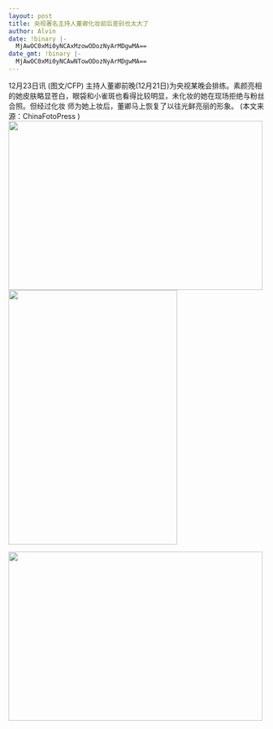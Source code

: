 ```yaml
---
layout: post
title: 央视著名主持人董卿化妆前后差别也太大了
author: Alvin
date: !binary |-
  MjAwOC0xMi0yNCAxMzowODozNyArMDgwMA==
date_gmt: !binary |-
  MjAwOC0xMi0yNCAwNTowODozNyArMDgwMA==
---
```

12月23日讯 (图文/CFP)
主持人董卿前晚(12月21日)为央视某晚会排练。素颜亮相的她皮肤略显苍白，眼袋和小雀斑也看得比较明显，未化妆的她在现场拒绝与粉丝合照。但经过化妆
师为她上妆后，董卿马上恢复了以往光鲜亮丽的形象。 (本文来源：ChinaFotoPress )
<img src="http://img2.cache.netease.com/ent/2008/12/23/20081223085017a95c2.jpg" onload="thumbImg(this)" alt="" width="500" height="332" />
<img src="http://img2.cache.netease.com/ent/2008/12/23/20081223085239824ce.jpg" onload="thumbImg(this)" alt="" width="332" height="500" />

<img src="http://img1.cache.netease.com/ent/2008/12/23/20081223085048dcf4e.jpg" onload="thumbImg(this)" alt="" width="500" height="332" />
